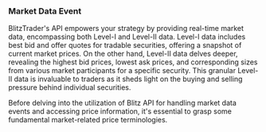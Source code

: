 ### Market Data Event

BlitzTrader's API empowers your strategy by providing real-time market data, encompassing both Level-I and Level-II data. Level-I data includes best bid and offer quotes for tradable securities, offering a snapshot of current market prices. On the other hand, Level-II data delves deeper, revealing the highest bid prices, lowest ask prices, and corresponding sizes from various market participants for a specific security. This granular Level-II data is invaluable to traders as it sheds light on the buying and selling pressure behind individual securities.

Before delving into the utilization of Blitz API for handling market data events and accessing price information, it's essential to grasp some fundamental market-related price terminologies.